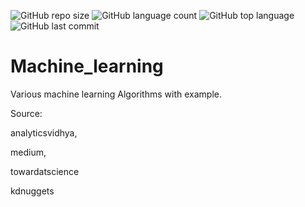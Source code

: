 ![GitHub repo size](https://img.shields.io/github/repo-size/Uttam580/ml_dl_nlp?style=plastic)
![GitHub language count](https://img.shields.io/github/languages/count/Uttam580/ml_dl_nlp?style=plastic)
![GitHub top language](https://img.shields.io/github/languages/top/Uttam580/ml_dl_nlp?style=plastic)
![GitHub last commit](https://img.shields.io/github/last-commit/Uttam580/ml_dl_nlp?color=red&style=plastic)


# Machine_learning

Various machine learning Algorithms with example.

Source: 

analyticsvidhya,

medium,

towardatscience

kdnuggets
